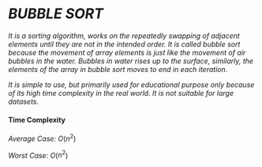 # _BUBBLE SORT_

_It is a sorting algorithm, works on the repeatedly swapping of adjacent elements until they are not in the intended order. It is called bubble sort because the movement of array elements is just like the movement of air bubbles in the water. Bubbles in water rises up to the surface, similarly, the elements of the array in bubble sort moves to end in each iteration._

_It is simple to use, but primarily used for educational purpose only because of its high time complexity in the real world. It is not suitable for large datasets._

#### Time Complexity
_Average Case: O_($n^2$)

_Worst Case: O_($n^2$)
